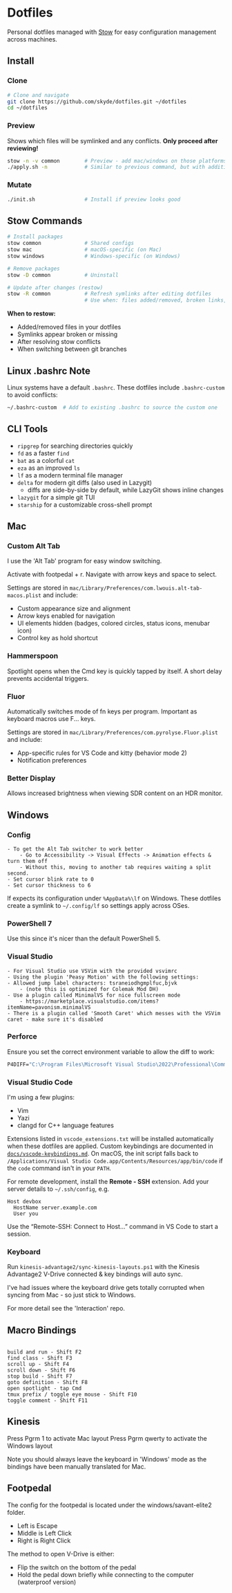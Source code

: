# Dotfiles

Personal dotfiles managed with [Stow](https://www.gnu.org/software/stow/) for easy configuration management across machines.

## Install

### Clone

```sh
# Clone and navigate
git clone https://github.com/skyde/dotfiles.git ~/dotfiles
cd ~/dotfiles
```

### Preview

Shows which files will be symlinked and any conflicts. **Only proceed after reviewing!**

```sh
stow -n -v common        # Preview - add mac/windows on those platforms
./apply.sh -n            # Similar to previous command, but with additional checks
```

### Mutate

```sh
./init.sh                # Install if preview looks good
```

## Stow Commands

```sh
# Install packages
stow common              # Shared configs
stow mac                 # macOS-specific (on Mac)  
stow windows             # Windows-specific (on Windows)

# Remove packages
stow -D common           # Uninstall

# Update after changes (restow)
stow -R common           # Refresh symlinks after editing dotfiles
                         # Use when: files added/removed, broken links, or conflicts
```

**When to restow:**

- Added/removed files in your dotfiles
- Symlinks appear broken or missing
- After resolving stow conflicts
- When switching between git branches

## Linux .bashrc Note

Linux systems have a default `.bashrc`. These dotfiles include `.bashrc-custom` to avoid conflicts:

```sh
~/.bashrc-custom  # Add to existing .bashrc to source the custom one
```

## CLI Tools

- `ripgrep` for searching directories quickly
- `fd` as a faster `find`
- `bat` as a colorful `cat`
- `eza` as an improved `ls`
- `lf` as a modern terminal file manager
- `delta` for modern git diffs (also used in Lazygit)
  - diffs are side-by-side by default, while LazyGit shows inline changes
- `lazygit` for a simple git TUI
- `starship` for a customizable cross-shell prompt

## Mac

### Custom Alt Tab

I use the 'Alt Tab' program for easy window switching.

Activate with footpedal + r. Navigate with arrow keys and space to select.

Settings are stored in `mac/Library/Preferences/com.lwouis.alt-tab-macos.plist` and include:

- Custom appearance size and alignment
- Arrow keys enabled for navigation
- UI elements hidden (badges, colored circles, status icons, menubar icon)
- Control key as hold shortcut

### Hammerspoon

Spotlight opens when the Cmd key is quickly tapped by itself. A short delay prevents accidental triggers.

### Fluor

Automatically switches mode of fn keys per program. Important as keyboard macros use F... keys.

Settings are stored in `mac/Library/Preferences/com.pyrolyse.Fluor.plist` and include:

- App-specific rules for VS Code and kitty (behavior mode 2)
- Notification preferences

### Better Display

Allows increased brightness when viewing SDR content on an HDR monitor.

## Windows

### Config

```text
- To get the Alt Tab switcher to work better
    - Go to Accessibility -> Visual Effects -> Animation effects & turn them off
    - Without this, moving to another tab requires waiting a split second.
- Set cursor blink rate to 0
- Set cursor thickness to 6
```

lf expects its configuration under `%AppData%\lf` on Windows. These dotfiles create a symlink to `~/.config/lf` so settings apply across OSes.

### PowerShell 7

Use this since it's nicer than the default PowerShell 5.

### Visual Studio

```text
- For Visual Studio use VSVim with the provided vsvimrc
- Using the plugin 'Peasy Motion' with the following settings:
- Allowed jump label characters: tsraneiodhgmplfuc,bjvk
    - (note this is optimized for Colemak Mod DH)
- Use a plugin called MinimalVS for nice fullscreen mode
    - https://marketplace.visualstudio.com/items?itemName=pavonism.minimalVS
- There is a plugin called 'Smooth Caret' which messes with the VSVim caret - make sure it's disabled
```

### Perforce

Ensure you set the correct environment variable to allow the diff to work:

```cmd
P4DIFF="C:\Program Files\Microsoft Visual Studio\2022\Professional\Common7\IDE\devenv.exe" /Diff %1 %2
```

### Visual Studio Code

I'm using a few plugins:

- Vim
- Yazi
- clangd for C++ language features

Extensions listed in `vscode_extensions.txt` will be installed automatically
when these dotfiles are applied. Custom keybindings are documented in
[`docs/vscode-keybindings.md`](docs/vscode-keybindings.md).
On macOS, the init script falls back to
`/Applications/Visual Studio Code.app/Contents/Resources/app/bin/code` if the
`code` command isn't in your `PATH`.

For remote development, install the **Remote - SSH** extension. Add your server
details to `~/.ssh/config`, e.g.

```ssh
Host devbox
  HostName server.example.com
  User you
```

Use the “Remote-SSH: Connect to Host…” command in VS Code to start a session.

### Keyboard

Run `kinesis-advantage2/sync-kinesis-layouts.ps1` with the Kinesis Advantage2 V-Drive connected & key bindings will auto sync.

I've had issues where the keyboard drive gets totally corrupted when syncing from Mac - so just stick to Windows.

For more detail see the 'Interaction' repo.

## Macro Bindings

```text

build and run - Shift F2
find class - Shift F3
scroll up - Shift F4
scroll down - Shift F6
stop build - Shift F7
goto definition - Shift F8
open spotlight - tap Cmd
tmux prefix / toggle eye mouse - Shift F10
toggle comment - Shift F11

```

## Kinesis

Press Pgrm 1 to activate Mac layout
Press Pgrm qwerty to activate the Windows layout

Note you should always leave the keyboard in 'Windows' mode as the bindings have been manually translated for Mac.

## Footpedal

The config for the footpedal is located under the windows/savant-elite2 folder.

- Left is Escape
- Middle is Left Click
- Right is Right Click

The method to open V-Drive is either:

- Flip the switch on the bottom of the pedal
- Hold the pedal down briefly while connecting to the computer (waterproof version)

